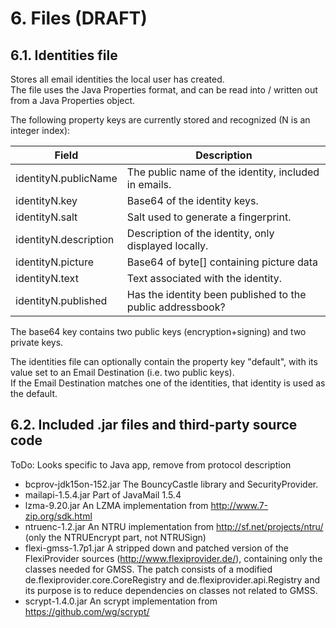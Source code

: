 # 6. Files (DRAFT)

## 6.1. Identities file

Stores all email identities the local user has created.   
The file uses the Java Properties format, and can be read into / written out from a Java Properties object.

The following property keys are currently stored and recognized (N is an integer index):

| Field                | Description                                                |
|----------------------|------------------------------------------------------------|
|identityN.publicName  | The public name of the identity, included in emails.       |
|identityN.key         | Base64 of the identity keys.                               |
|identityN.salt        | Salt used to generate a fingerprint.                       |
|identityN.description | Description of the identity, only displayed locally.       |
|identityN.picture     | Base64 of byte[] containing picture data                   |
|identityN.text        | Text associated with the identity.                         |
|identityN.published   | Has the identity been published to the public addressbook? |

The base64 key contains two public keys (encryption+signing) and two private keys.

The identities file can optionally contain the property key "default", with its value set to an Email Destination (i.e. two public keys).   
If the Email Destination matches one of the identities, that identity is used as the default.

## 6.2. Included .jar files and third-party source code

ToDo: Looks specific to Java app, remove from protocol description 

- bcprov-jdk15on-152.jar     The BouncyCastle library and SecurityProvider.
- mailapi-1.5.4.jar          Part of JavaMail 1.5.4
- lzma-9.20.jar              An LZMA implementation from http://www.7-zip.org/sdk.html
- ntruenc-1.2.jar            An NTRU implementation from http://sf.net/projects/ntru/ (only the NTRUEncrypt part, not NTRUSign)
- flexi-gmss-1.7p1.jar       A stripped down and patched version of the FlexiProvider sources (http://www.flexiprovider.de/), containing only the classes needed for GMSS. The patch consists of a modified de.flexiprovider.core.CoreRegistry and de.flexiprovider.api.Registry and its purpose is to reduce dependencies on classes not related to GMSS.
- scrypt-1.4.0.jar           An scrypt implementation from https://github.com/wg/scrypt/

